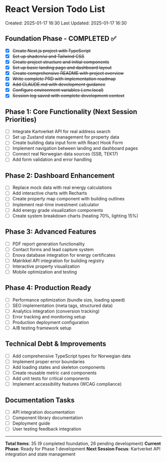 # React Version Todo List

Created: 2025-01-17 16:30
Last Updated: 2025-01-17 16:30

## Foundation Phase - COMPLETED ✅
- [x] ~~Create Next.js project with TypeScript~~
- [x] ~~Set up shadcn/ui and Tailwind CSS~~
- [x] ~~Create project structure and initial components~~
- [x] ~~Set up basic landing page and dashboard layout~~
- [x] ~~Create comprehensive README with project overview~~
- [x] ~~Write complete PRD with implementation roadmap~~
- [x] ~~Add CLAUDE.md with development guidance~~
- [x] ~~Configure environment variables (.env.local)~~
- [x] ~~Session log saved with complete development context~~

## Phase 1: Core Functionality (Next Session Priorities)
- [ ] Integrate Kartverket API for real address search
- [ ] Set up Zustand state management for property data
- [ ] Create building data input form with React Hook Form
- [ ] Implement navigation between landing and dashboard pages
- [ ] Connect real Norwegian data sources (SSB, TEK17)
- [ ] Add form validation and error handling

## Phase 2: Dashboard Enhancement
- [ ] Replace mock data with real energy calculations
- [ ] Add interactive charts with Recharts
- [ ] Create property map component with building outlines
- [ ] Implement real-time investment calculator
- [ ] Add energy grade visualization components
- [ ] Create system breakdown charts (heating 70%, lighting 15%)

## Phase 3: Advanced Features
- [ ] PDF report generation functionality
- [ ] Contact forms and lead capture system
- [ ] Enova database integration for energy certificates
- [ ] Matrikkel API integration for building registry
- [ ] Interactive property visualization
- [ ] Mobile optimization and testing

## Phase 4: Production Ready
- [ ] Performance optimization (bundle size, loading speed)
- [ ] SEO implementation (meta tags, structured data)
- [ ] Analytics integration (conversion tracking)
- [ ] Error tracking and monitoring setup
- [ ] Production deployment configuration
- [ ] A/B testing framework setup

## Technical Debt & Improvements
- [ ] Add comprehensive TypeScript types for Norwegian data
- [ ] Implement proper error boundaries
- [ ] Add loading states and skeleton components
- [ ] Create reusable metric card components
- [ ] Add unit tests for critical components
- [ ] Implement accessibility features (WCAG compliance)

## Documentation Tasks
- [ ] API integration documentation
- [ ] Component library documentation
- [ ] Deployment guide
- [ ] User testing feedback integration

---
**Total Items**: 35 (9 completed foundation, 26 pending development)
**Current Phase**: Ready for Phase 1 development
**Next Session Focus**: Kartverket API integration and state management